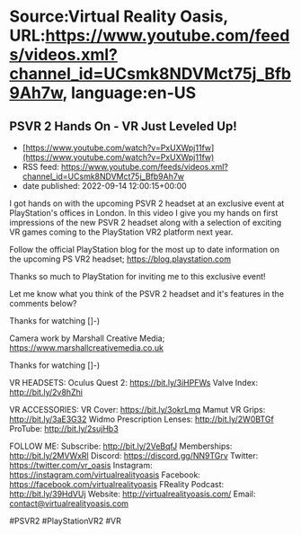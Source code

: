 # Source:Virtual Reality Oasis, URL:https://www.youtube.com/feeds/videos.xml?channel_id=UCsmk8NDVMct75j_Bfb9Ah7w, language:en-US

## PSVR 2 Hands On - VR Just Leveled Up!
 - [https://www.youtube.com/watch?v=PxUXWpj11fw](https://www.youtube.com/watch?v=PxUXWpj11fw)
 - RSS feed: https://www.youtube.com/feeds/videos.xml?channel_id=UCsmk8NDVMct75j_Bfb9Ah7w
 - date published: 2022-09-14 12:00:15+00:00

I got hands on with the upcoming PSVR 2 headset at an exclusive event at PlayStation's offices in London. In this video I give you my hands on first impressions of the new PSVR 2 headset along with a selection of exciting VR games coming to the PlayStation VR2 platform next year.

Follow the official PlayStation blog for the most up to date information on the upcoming PS VR2 headset;
https://blog.playstation.com

Thanks so much to PlayStation for inviting me to this exclusive event!

Let me know what you think of the PSVR 2 headset and it's features in the comments below?

Thanks for watching []-) 

Camera work by Marshall Creative Media; 
https://www.marshallcreativemedia.co.uk

Thanks for watching []-) 

VR HEADSETS:
Oculus Quest 2: https://bit.ly/3iHPFWs
Valve Index: http://bit.ly/2v8hZhi

VR ACCESSORIES:
VR Cover: https://bit.ly/3okrLmq
Mamut VR Grips: http://bit.ly/3aE3G32
Widmo Prescription Lenses: http://bit.ly/2W0BTGf
ProTube: http://bit.ly/2sujHb3

FOLLOW ME: 
Subscribe: http://bit.ly/2VeBqfJ
Memberships: http://bit.ly/2MVWxRl
Discord: https://discord.gg/NN9TGrv
Twitter: https://twitter.com/vr_oasis
Instagram: https://instagram.com/virtualrealityoasis
Facebook: https://facebook.com/virtualrealityoasis
FReality Podcast: http://bit.ly/39HdVUj
Website: http://virtualrealityoasis.com/
Email: contact@virtualrealityoasis.com

#PSVR2 #PlayStationVR2 #VR

